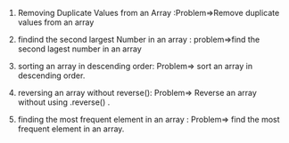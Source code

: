 1. Removing Duplicate Values from an Array :Problem=>Remove duplicate values from an array
 
2. findind the second largest Number in an array : problem=>find the second lagest number in an array

3. sorting an array in descending order: Problem=> sort an array in descending order.

4. reversing an array without reverse(): Problem=> Reverse an array without using .reverse()  .

5. finding the most frequent element in an array : Problem=> find the most frequent element in an array.